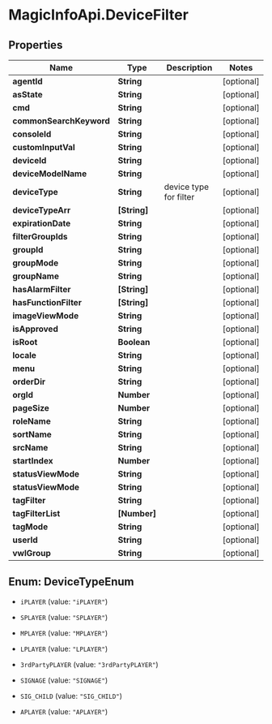 # MagicInfoApi.DeviceFilter

## Properties
Name | Type | Description | Notes
------------ | ------------- | ------------- | -------------
**agentId** | **String** |  | [optional] 
**asState** | **String** |  | [optional] 
**cmd** | **String** |  | [optional] 
**commonSearchKeyword** | **String** |  | [optional] 
**consoleId** | **String** |  | [optional] 
**customInputVal** | **String** |  | [optional] 
**deviceId** | **String** |  | [optional] 
**deviceModelName** | **String** |  | [optional] 
**deviceType** | **String** | device type for filter | [optional] 
**deviceTypeArr** | **[String]** |  | [optional] 
**expirationDate** | **String** |  | [optional] 
**filterGroupIds** | **String** |  | [optional] 
**groupId** | **String** |  | [optional] 
**groupMode** | **String** |  | [optional] 
**groupName** | **String** |  | [optional] 
**hasAlarmFilter** | **[String]** |  | [optional] 
**hasFunctionFilter** | **[String]** |  | [optional] 
**imageViewMode** | **String** |  | [optional] 
**isApproved** | **String** |  | [optional] 
**isRoot** | **Boolean** |  | [optional] 
**locale** | **String** |  | [optional] 
**menu** | **String** |  | [optional] 
**orderDir** | **String** |  | [optional] 
**orgId** | **Number** |  | [optional] 
**pageSize** | **Number** |  | [optional] 
**roleName** | **String** |  | [optional] 
**sortName** | **String** |  | [optional] 
**srcName** | **String** |  | [optional] 
**startIndex** | **Number** |  | [optional] 
**statusViewMode** | **String** |  | [optional] 
**statusViewMode** | **String** |  | [optional] 
**tagFilter** | **String** |  | [optional] 
**tagFilterList** | **[Number]** |  | [optional] 
**tagMode** | **String** |  | [optional] 
**userId** | **String** |  | [optional] 
**vwlGroup** | **String** |  | [optional] 


<a name="DeviceTypeEnum"></a>
## Enum: DeviceTypeEnum


* `iPLAYER` (value: `"iPLAYER"`)

* `SPLAYER` (value: `"SPLAYER"`)

* `MPLAYER` (value: `"MPLAYER"`)

* `LPLAYER` (value: `"LPLAYER"`)

* `3rdPartyPLAYER` (value: `"3rdPartyPLAYER"`)

* `SIGNAGE` (value: `"SIGNAGE"`)

* `SIG_CHILD` (value: `"SIG_CHILD"`)

* `APLAYER` (value: `"APLAYER"`)





